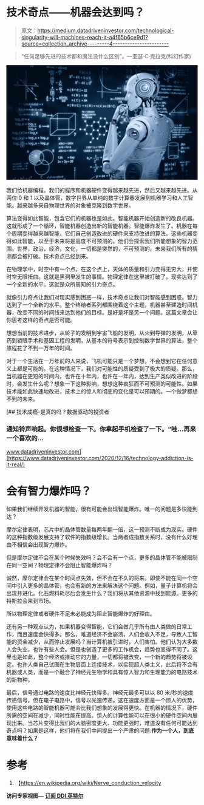 # 技术奇点——机器会达到吗？

> 原文：<https://medium.datadriveninvestor.com/technological-singularity-will-machines-reach-it-a4f65b6ce9d1?source=collection_archive---------4----------------------->

> “任何足够先进的技术都和魔法没什么区别”。—亚瑟·C·克拉克(科幻作家)

![](img/c3d5343b33b4f23f5f749dcdbffa6e54.png)

我们给机器编程。我们的程序和机器硬件变得越来越先进，然后又越来越先进。从两位:0 和 1 以及晶体管，数字世界从单纯的数字计算器发展到机器学习和人工智能。越来越多来自物理世界的对象被克隆到数字世界。

算法变得如此智能，包含它们的机器也是如此。智能机器开始创造新的改良机器。这就形成了一个循环，智能机器创造出新的智能机器。智能爆炸发生了。机器在每个周期变得越来越智能，它们自己创造改进的硬件来支持改进的算法。这些机器变得如此智能，以至于未来将是高度不可预测的。他们会探索我们所能想象的智力范围。世界，政治，经济，文化，一切都是突然的，不可预测的。未来我们所有的猜测都会被打破。技术奇点已经到来。

在物理学中，时空中有一个点，在这个点上，天体的质量和引力变得无穷大，并使时空无限扭曲。这就是黑洞里发生的事情。物理定律在这里被打破了。现实达到了一个全新的水平。这就是众所周知的引力奇点。

就像引力奇点让我们对现实感到困惑一样，技术奇点让我们对智能感到困惑。智力达到了一个全新的水平。整个终结者系列都围绕着这个主题，机器甚至建造时间机器，改变不同的时间线来达到他们的目标。是好是坏是另一个问题。这篇文章会让你思考这样的奇点是否可能。

想想当前的技术进步，从轮子的发明到宇宙飞船的发明，从火到导弹的发明，从草药到锁眼手术和基因工程的发明，从基本的符号表示到控制数字世界的算法，整个旅程花了不到一万年的时间。

对于一个生活在一万年前的人来说，飞机可能只是一个梦想，不会想到它在任何意义上都是可能的。在这种情况下，我们对可能性的质疑受到了极大的质疑。那么，当机器在更短的时间内，也许在十年内，也许在一年内，达到生产类似改进的阶段时，会发生什么呢？想象一下这种影响，想想这种疯狂而不可预测的可能性。如果技术能如此快速地改进，技术上的惊人和彻底的变化是可以预期的。一个做梦都想不到的未来。

[](https://www.datadriveninvestor.com/2020/12/16/technology-addiction-is-it-real/) [## 技术成瘾-是真的吗？数据驱动的投资者

### 通知铃声响起。你很想检查一下。你拿起手机检查了一下。“哇...再来一个喜欢的…

www.datadriveninvestor.com](https://www.datadriveninvestor.com/2020/12/16/technology-addiction-is-it-real/) 

# 会有智力爆炸吗？

如果我们继续开发机器的智能，很有可能会出现智能爆炸。唯一的问题是多快能到达？

摩尔定律表明，芯片中的晶体管数量每两年翻一倍，这一预测不断成为现实。硬件的这种指数级发展支持了软件的指数级增长。当两者成指数关系时，没有什么好理由不相信会出现智力爆炸。

但是摩尔定律不会在某个时候失效吗？会不会有一个点，更多的晶体管不能被限制在同一空间？物理定律不会阻止智能爆炸吗？

诚然，摩尔定律会在某个时间点失效，但不会在不久的将来。即使不能在同一个空间中引入更多的晶体管，也会有新的方法来解决这个问题。例如，量子计算机将会出现并进化。化石燃料耗尽后会发生什么？我们将从其他资源中找到能源。更多的特斯拉会来到市场。

所以物理定律或者硬件不足未必能成为阻止智能爆炸的好理由。

还有另一种观点认为，如果机器变得智能，它们会做几乎所有由人类做的日常工作，而且速度会快得多。那么，难道经济不会崩溃，人们会收入不足，导致人工智能的资金减少，从而停止发展吗？当计算机被引进时，人们害怕。他们认为大多数人会失业，也许有些人会。但是也创造了更多的工作机会，趋势也变得不同了。这里也是如此，整个经济或推动它的力量，一切都将被改变，一个新的趋势将被设定。也许人类自己试图在生物层面上连接技术，以实现超人类主义，此后将不会有机器或人类，而是一个融合了神经元生物学和具有惊人智力和生理能力的电路技术的新物种。

最后，信号通过电路的速度比神经元快得多。神经元最多可以以 80 米/秒的速度传递信号，但在电子电路中，信号以光速传递。这在速度方面是一个惊人的优势，使用这些电路的智能机器可能会比我们想象的发展得更快。在机器的情况下，硬件所需的空间在减少，同时性能在提高。惊人的计算性能可以在很小的硬件空间内展现出来。当芯片变得比我们的大脑密度更大、功能更强时，难道没有任何可能达到奇点吗？如果是这样，他们将在我们中间提出一个严肃的问题:**作为一个人，到底意味着什么？**

# 参考

1.  【https://en.wikipedia.org/wiki/Nerve_conduction_velocity 

**访问专家视图—** [**订阅 DDI 英特尔**](https://datadriveninvestor.com/ddi-intel)